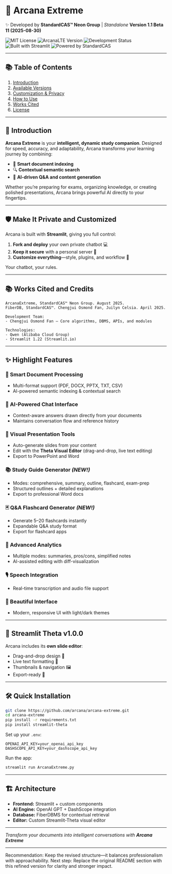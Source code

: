 # 🌌 Arcana Extreme

✨ Developed by **StandardCAS™ Neon Group** | *Standalone*
**Version 1.1 Beta 11 (2025-08-30)**

![MIT License](https://img.shields.io/badge/license-CC.BY.ND.SA-green.svg)
![ArcanaLTE Version](https://img.shields.io/badge/version-ArcanaExtreme%201.1Beta11-black)
![Development Status](https://img.shields.io/badge/status-Beta-orange)
![Built with Streamlit](https://img.shields.io/badge/built%20with-Streamlit-ff4b4b?logo=streamlit)
![Powered by StandardCAS](https://img.shields.io/badge/built%20by-StandardCAS™-purple)

---

## 📚 Table of Contents

1. [Introduction](#-introduction)
2. [Available Versions](#-versions)
3. [Customization & Privacy](#-make-it-private-and-customized)
4. [How to Use](#-how-to-use)
5. [Works Cited](#-works-cited-and-credits)
6. [License](#-license)

---

## 💖 Introduction

**Arcana Extreme** is your **intelligent, dynamic study companion**.
Designed for speed, accuracy, and adaptability, Arcana transforms your learning journey by combining:

* 📑 **Smart document indexing**
* 🔍 **Contextual semantic search**
* 🤖 **AI-driven Q\&A and content generation**

Whether you’re preparing for exams, organizing knowledge, or creating polished presentations, Arcana brings powerful AI directly to your fingertips.

---

## 🛡 Make It Private and Customized

Arcana is built with **Streamlit**, giving you full control:

1. **Fork and deploy** your own private chatbot 💻
2. **Keep it secure** with a personal server 🔐
3. **Customize everything**—style, plugins, and workflow 🎨

Your chatbot, your rules.

---

## 📚 Works Cited and Credits

```
ArcanaExtreme, StandardCAS™ Neon Group. August 2025.  
FiberDB, StandardCAS™. Chengjui Osmond Fan, Juilyn Celsia. April 2025.  

Development Team:  
- Chengjui Osmond Fan – Core algorithms, DBMS, APIs, and modules  

Technologies:  
- Qwen (Alibaba Cloud Group)  
- Streamlit 1.22 (Streamlit.io)  
```

---

## ✨ Highlight Features

### 🧠 Smart Document Processing

* Multi-format support (PDF, DOCX, PPTX, TXT, CSV)
* AI-powered semantic indexing & contextual search

### 💬 AI-Powered Chat Interface

* Context-aware answers drawn directly from your documents
* Maintains conversation flow and reference history

### 🎨 Visual Presentation Tools

* Auto-generate slides from your content
* Edit with the **Theta Visual Editor** (drag-and-drop, live text editing)
* Export to PowerPoint and Word

### 📚 Study Guide Generator *(NEW!)*

* Modes: comprehensive, summary, outline, flashcard, exam-prep
* Structured outlines + detailed explanations
* Export to professional Word docs

### 🃏 Q\&A Flashcard Generator *(NEW!)*

* Generate 5–20 flashcards instantly
* Expandable Q\&A study format
* Export for flashcard apps

### 🎯 Advanced Analytics

* Multiple modes: summaries, pros/cons, simplified notes
* AI-assisted editing with diff-visualization

### 🎙️ Speech Integration

* Real-time transcription and audio file support

### 🎨 Beautiful Interface

* Modern, responsive UI with light/dark themes

---

## 🚀 Streamlit Theta v1.0.0

Arcana includes its **own slide editor**:

* Drag-and-drop design 🎨
* Live text formatting 📝
* Thumbnails & navigation 🖼️
* Export-ready 💾

---

## 🛠️ Quick Installation

```bash
git clone https://github.com/arcana/arcana-extreme.git
cd arcana-extreme
pip install -r requirements.txt
pip install streamlit-theta
```

Set up your `.env`:

```
OPENAI_API_KEY=your_openai_api_key
DASHSCOPE_API_KEY=your_dashscope_api_key
```

Run the app:

```bash
streamlit run ArcanaExtreme.py
```

---

## 🏗️ Architecture

* **Frontend:** Streamlit + custom components
* **AI Engine:** OpenAI GPT + DashScope integration
* **Database:** FiberDBMS for contextual retrieval
* **Editor:** Custom Streamlit-Theta visual editor

---

*Transform your documents into intelligent conversations with **Arcana Extreme***

---

Recommendation: Keep the revised structure—it balances professionalism with approachability.
Next step: Replace the original README section with this refined version for clarity and stronger impact.




